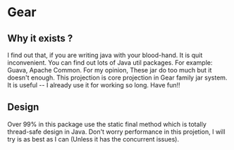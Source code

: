 Gear 
====

Why it exists ?
---------------
I find out that, if you are writing java with your blood-hand. It is quit inconvenient.
You can find out lots of Java util packages. For example: Guava, Apache Common. 
For my opinion, These jar do too much but it doesn't enough. 
This projection is core projection in Gear family jar system. 
It is useful -- I already use it for working so long.
Have fun!!

Design
------
Over 99% in this package use the static final method which is totally thread-safe design in Java. Don't worry performance in this projetion, I will try is as best as I can (Unless it has the concurrent issues). 
